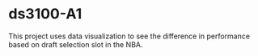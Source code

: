 # ds3100-A1
This project uses data visualization to see the difference in performance based on draft selection slot in the NBA.
